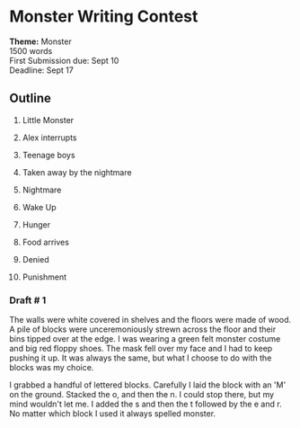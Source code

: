# Monster Writing Contest
**Theme:** Monster  
1500 words  
First Submission due: Sept 10  
Deadline: Sept 17  

## Outline

1. Little Monster
2. Alex interrupts
3. Teenage boys
4. Taken away by the nightmare
5. Nightmare
6. Wake Up

7. Hunger
8.  Food arrives
9. Denied
10. Punishment 

### Draft # 1
The walls were white covered in shelves and the floors were made of wood.  A pile of blocks were unceremoniously strewn across the floor and their bins tipped over at the edge.  I was wearing a green felt monster costume and big red floppy shoes.  The mask fell over my face and I had to keep pushing it up.  It was always the same, but what I choose to do with the blocks was my choice. 

I grabbed a handful of lettered blocks.   Carefully I laid the block with an 'M' on the ground.  Stacked the o, and then the n.  I could stop there, but my mind wouldn't let me.  I added the s and then the t followed by the e and r.  No matter which block I used it always spelled monster.  



<!--stackedit_data:
eyJoaXN0b3J5IjpbMTk3NjEzMjQ5OSwtMTQ4MjIxNzQzLDY3Mj
IyMDM4NywtNjM5Mjk3NjU3LC0zNjE5NTYxMDUsLTEzOTU3ODkw
MzQsMTc4ODYwODIzMl19
-->